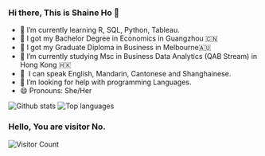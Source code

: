 ### Hi there, This is Shaine Ho 👋


- 🌱 I’m currently learning R, SQL, Python, Tableau.
- 🎉 I got my Bachelor Degree in Economics in Guangzhou 🇨🇳
- 🎉 I got my Graduate Diploma in Business in Melbourne🇦🇺
- 🔭 I’m currently studying Msc in Business Data Analytics (QAB Stream) in Hong Kong 🇭🇰
- 💬 &nbsp;I can speak English, Mandarin, Cantonese and Shanghainese.
- 🤔 I’m looking for help with programming Languages.
- 😄 Pronouns: She/Her

![Github stats](https://github-readme-stats.vercel.app/api?username=ShaineHo)
![Top languages](https://github-readme-stats.vercel.app/api/top-langs/?username=ShaineHo&layout=compact)

<!--
**ShaineHo/ShaineHo** is a ✨ _special_ ✨ repository because its `README.md` (this file) appears on your GitHub profile.

Here are some ideas to get you started:

- 🔭 I’m currently working on ...
- 🌱 I’m currently learning ...
- 👯 I’m looking to collaborate on ...
- 💬 Ask me about ...
- 📫 How to reach me: ...

- ⚡ Fun fact: ...
-->

### Hello, You are visitor No.
 ![Visitor Count](https://profile-counter.glitch.me/gongchenjie/count.svg)
